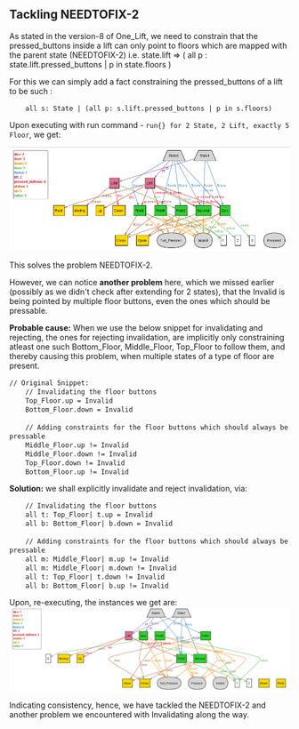 ## Tackling NEEDTOFIX-2

As stated in the version-8 of One_Lift, we need to constrain that the pressed_buttons inside a lift can only point to floors which are mapped with the parent state 
(NEEDTOFIX-2) i.e. state.lift => ( all p : state.lift.pressed_buttons | p in state.floors )  

For this we can simply add a fact constraining the pressed_buttons of a lift to be such :
```
	all s: State | (all p: s.lift.pressed_buttons | p in s.floors)
```

Upon executing with run command - `run{} for 2 State, 2 Lift, exactly 5 Floor`, we get:

![Alloy_States](10_Ordering_Lift_1.png)

This solves the problem NEEDTOFIX-2.

However, we can notice **another problem** here, which we missed earlier (possibly as we didn't check after extending for 2 states), that the Invalid is being pointed by multiple floor buttons, even the ones which should be pressable.

**Probable cause:** When we use the below snippet for invalidating and rejecting, the ones for rejecting invalidation, are implicitly only constraining atleast one such Bottom_Floor, Middle_Floor, Top_Floor to follow them, and thereby causing this problem, when multiple states of a type of floor are present.
```
// Original Snippet:
	// Invalidating the floor buttons
	Top_Floor.up = Invalid
	Bottom_Floor.down = Invalid
	
	// Adding constraints for the floor buttons which should always be pressable
	Middle_Floor.up != Invalid
	Middle_Floor.down != Invalid
	Top_Floor.down != Invalid
	Bottom_Floor.up != Invalid
```

**Solution:** we shall explicitly invalidate and reject invalidation, via:
```
	// Invalidating the floor buttons
	all t: Top_Floor| t.up = Invalid
	all b: Bottom_Floor| b.down = Invalid
	
	// Adding constraints for the floor buttons which should always be pressable
	all m: Middle_Floor| m.up != Invalid
	all m: Middle_Floor| m.down != Invalid
	all t: Top_Floor| t.down != Invalid
	all b: Bottom_Floor| b.up != Invalid
```
Upon, re-executing, the instances we get are:
![Alloy_States](10_Ordering_Lift_2.png)

Indicating consistency, hence, we have tackled the NEEDTOFIX-2 and another problem we encountered with Invalidating along the way.
